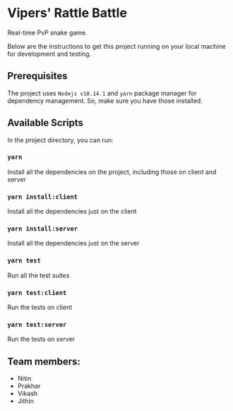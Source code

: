 # Vipers' Rattle Battle

Real-time PvP snake game.

Below are the instructions to get this project running on your local machine for development and testing.

## Prerequisites

The project uses `Nodejs v10.14.1` and `yarn` package manager for dependency management. So, make sure you have those installed.

## Available Scripts

In the project directory, you can run:

### `yarn`

Install all the dependencies on the project, including those on client and server

### `yarn install:client`

Install all the dependencies just on the client

### `yarn install:server`

Install all the dependencies just on the server

### `yarn test`

Run all the test suites

### `yarn test:client`

Run the tests on client

### `yarn test:server`

Run the tests on server

## Team members:

- Nitin
- Prakhar
- Vikash
- Jithin
